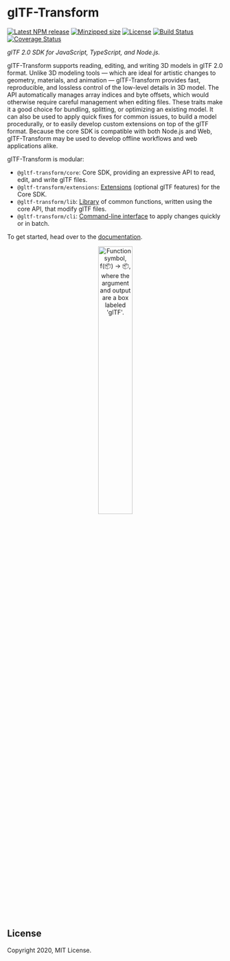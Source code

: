 # glTF-Transform

[![Latest NPM release](https://img.shields.io/npm/v/@gltf-transform/core.svg)](https://www.npmjs.com/package/@gltf-transform/core)
[![Minzipped size](https://badgen.net/bundlephobia/minzip/@gltf-transform/core)](https://bundlephobia.com/result?p=@gltf-transform/core)
[![License](https://img.shields.io/badge/license-MIT-007ec6.svg)](https://github.com/donmccurdy/glTF-Transform/blob/master/LICENSE)
[![Build Status](https://github.com/donmccurdy/glTF-Transform/workflows/build/badge.svg?branch=master&event=push)](https://github.com/donmccurdy/glTF-Transform/actions?query=workflow%3Abuild)
[![Coverage Status](https://coveralls.io/repos/github/donmccurdy/glTF-Transform/badge.svg?branch=master)](https://coveralls.io/github/donmccurdy/glTF-Transform?branch=master)

*glTF 2.0 SDK for JavaScript, TypeScript, and Node.js.*

<!-- NOTICE: This section is duplicated in docs/INDEX.md. Please keep them in sync. -->

glTF-Transform supports reading, editing, and writing 3D models in glTF 2.0 format. Unlike 3D modeling tools — which are ideal for artistic changes to geometry, materials, and animation — glTF-Transform provides fast, reproducible, and lossless control of the low-level details in 3D model. The API automatically manages array indices and byte offsets, which would otherwise require careful management when editing files. These traits make it a good choice for bundling, splitting, or optimizing an existing model. It can also be used to apply quick fixes for common issues, to build a model procedurally, or to easily develop custom extensions on top of the glTF format. Because the core SDK is compatible with both Node.js and Web, glTF-Transform may be used to develop offline workflows and web applications alike.

glTF-Transform is modular:

- `@gltf-transform/core`: Core SDK, providing an expressive API to read, edit, and write glTF files.
- `@gltf-transform/extensions`: [Extensions](https://gltf-transform.donmccurdy.com/extensions.html) (optional glTF features) for the Core SDK.
- `@gltf-transform/lib`: [Library](https://gltf-transform.donmccurdy.com/library.html) of common functions, written using the core API, that modify glTF files.
- `@gltf-transform/cli`: [Command-line interface](https://gltf-transform.donmccurdy.com/cli.html) to apply changes quickly or in batch.

To get started, head over to the [documentation](https://gltf-transform.donmccurdy.com).

<p align="center">
<img src="https://gltf-transform.donmccurdy.com/media/kicker.jpg" alt="Function symbol, f(📦) → 📦, where the argument and output are a box labeled 'glTF'." width="40%">
</p>

## License

Copyright 2020, MIT License.
